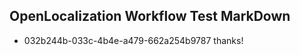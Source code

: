 ## OpenLocalization Workflow Test MarkDown
* 032b244b-033c-4b4e-a479-662a254b9787 thanks!

<!--HONumber=Aug16_HO5-->


